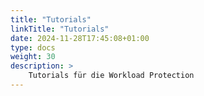 ```yaml
---
title: "Tutorials"
linkTitle: "Tutorials"
date: 2024-11-28T17:45:08+01:00
type: docs
weight: 30
description: >
    Tutorials für die Workload Protection
---
```


